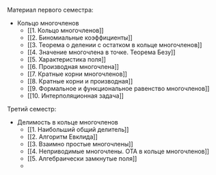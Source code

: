 Материал первого семестра:
- Кольцо многочленов
	- [[1. Кольцо многочленов]]
	- [[2. Биномиальные коэффициенты]]
	- [[3. Теорема о делении с остатком в кольце многочленов]]
	- [[4. Значение многочлена в точке. Теорема Безу]]
	- [[5. Характеристика поля]]
	- [[6. Производная многочлена]]
	- [[7. Кратные корни многочленов]]
	- [[8. Кратные корни и производная]]
	- [[9. Формальное и функциональное равенство многочленов]]
	- [[10. Интерполяционная задача]]

Третий семестр:
- Делимость в кольце многочленов
	- [[1. Наибольший общий делитель]]
	- [[2. Алгоритм Евклида]]
	- [[3. Взаимно простые многочлены]]
	- [[4. Неприводимые многочлены. ОТА в кольце многочленов]]
	- [[5. Алгебраически замкнутые поля]]
	- 
